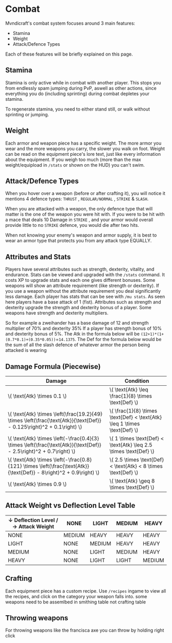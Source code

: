 # Combat

Mvndicraft's combat system focuses around 3 main features:

- Stamina
- Weight
- Attack/Defence Types

Each of these features will be briefly explained on this page.

## Stamina

Stamina is only active while in combat with another player. This stops you from endlessly spam jumping
during PvP, aswell as other actions, since everything you do (including sprinting) during combat depletes
your stamina.

To regenerate stamina, you need to either stand still, or walk without sprinting or jumping.

## Weight

Each armor and weapon piece has a specific weight. The more armor you wear and the more weapons
you carry, the slower you walk on foot. Weight can be read on the equipment piece's lore text, just like
every information about the equipment.
If you weigh too much (more than the max weight/equipload in `/stats` or shown on the HUD) you can't swim.

## Attack/Defence Types

When you hover over a weapon (before or after crafting it), you will notice it
mentions 4 defence types: `THRUST` , `REGULAR/NORMAL` , `STRIKE` & `SLASH`.

When you are attacked with a weapon, the only defence type that will matter is
the one of the weapon you were hit with. If you were to be hit with a
mace that deals 10 Damage in `STRIKE` , and your armor would overall provide little to no
`STRIKE` defence, you would die after two hits.

When not knowing your enemy's weapon and armor supply, it is best to wear an armor type that
protects you from any attack type EQUALLY.

## Attributes and Stats

Players have several attributes such as strength, dexterity, vitality, and endurance.
Stats can be viewed and upgraded with the `/stats` command.
It costs XP to upgrade stats and each one gives different bonuses.
Some weapons will show an attribute requirement (like strength or dexterity).
If you use a weapon without the attribute requirement you deal significantly less damage.
Each player has stats that can be see with `/mu stats`. As seen here players have a base attack of 1 (fist).
Attributes such as strength and dexterity upgrade the strength and dexterity bonus of a player.
Some weapons have strength and dexterity multipliers.

So for example a zweihander has a base damage of 12 and strength multiplier of 70% and dexterity 35%
If a player has strength bonus of 10% and dexterity bonus of 5%.
The Atk in the formula below will be `(12+1)*(1+(0.7*0.1)+(0.35*0.05))`=`14.1375`.
The Def for the formula below would be the sum of all the slash defence of whatever armor the person being attacked is wearing

## Damage Formula (Piecewise)

|                                                         Damage                                                         |                                 Condition                                 |
|------------------------------------------------------------------------------------------------------------------------|---------------------------------------------------------------------------|
|                                             \\( \text{Atk} \times 0.1 \\)                                              |           \\( \text{Atk} \leq \frac{1}{8} \times \text{Def} \\)           |
|\\( \text{Atk} \times \left(\frac{19.2}{49} \times \left(\frac{\text{Atk}}{\text{Def}} - 0.125\right)^2 + 0.1\right) \\)|\\( \frac{1}{8} \times \text{Def} < \text{Atk} \leq 1 \times \text{Def} \\)|
| \\( \text{Atk} \times \left(-\frac{0.4}{3} \times \left(\frac{\text{Atk}}{\text{Def}} - 2.5\right)^2 + 0.7\right) \\)  |    \\( 1 \times \text{Def} < \text{Atk} \leq 2.5 \times \text{Def} \\)    |
| \\( \text{Atk} \times \left(-\frac{0.8}{121} \times \left(\frac{\text{Atk}}{\text{Def}} - 8\right)^2 + 0.9\right) \\)  |     \\( 2.5 \times \text{Def} < \text{Atk} < 8 \times \text{Def} \\)      |
|                                             \\( \text{Atk} \times 0.9 \\)                                              |                \\( \text{Atk} \geq 8 \times \text{Def} \\)                |

## Attack Weight vs Deflection Level Table

| ↓ Deflection Level / → Attack Weight| NONE  | LIGHT | MEDIUM | HEAVY  |
|-------------------------------------|-------|-------|--------|--------|
| NONE                                | MEDIUM| HEAVY | HEAVY  | HEAVY  |
| LIGHT                               | NONE  | MEDIUM| HEAVY  | HEAVY  |
| MEDIUM                              | NONE  | LIGHT | MEDIUM | HEAVY  |
| HEAVY                               | NONE  | LIGHT | LIGHT  | MEDIUM |

## Crafting

Each equipment piece has a custom recipe. Use `/recipes` ingame to view all the recipes,
and click on the category your weapon falls into.
some weapons need to be assemlbed in smithing table not crafting table

## Throwing weapons

For throwing weapons like the francisca axe you can throw by holding right click
